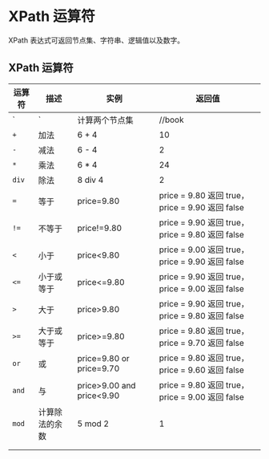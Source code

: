 # XPath 运算符



XPath 表达式可返回节点集、字符串、逻辑值以及数字。


## XPath 运算符


| 运算符 | 描述           | 实例                      | 返回值                                           |
| ------ | -------------- | ------------------------- | ------------------------------------------------ |
| `|`    | 计算两个节点集 | //book                    | //cd                                             |
| `+`    | 加法           | 6 + 4                     | 10                                               |
| `-`    | 减法           | 6 - 4                     | 2                                                |
| `*`    | 乘法           | 6 * 4                     | 24                                               |
| `div`  | 除法           | 8 div 4                   | 2                                                |
| `=`    | 等于           | price=9.80                | price = 9.80 返回 true， price = 9.90 返回 false |
| `!=`   | 不等于         | price!=9.80               | price = 9.90 返回 true， price = 9.80 返回 false |
| `<`    | 小于           | price<9.80                | price = 9.00 返回 true， price = 9.90 返回 false |
| `<=`   | 小于或等于     | price<=9.80               | price = 9.90 返回 true， price = 9.00 返回 false |
| `>`    | 大于           | price>9.80                | price = 9.90 返回 true， price = 9.80 返回 false |
| `>=`   | 大于或等于     | price>=9.80               | price = 9.80 返回 true， price = 9.70 返回 false |
| `or`   | 或             | price=9.80 or price=9.70  | price = 9.80 返回 true， price = 9.60 返回 false |
| `and`  | 与             | price>9.00 and price<9.90 | price = 9.80 返回 true， price = 9.00 返回 false |
| `mod`  | 计算除法的余数 | 5 mod 2                   | 1                                                |
|        |                |                           |                                                  |
|        |                |                           |                                                  |
